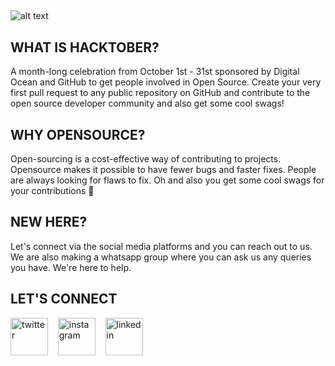 ##
![alt text](https://i.ibb.co/6PTG0gK/GDSC-SRM-Institute-of-Science-Technology-Ramapuram-Campus-Logo-x1.png)


## WHAT IS HACKTOBER?
A month-long celebration from October 1st - 31st sponsored by Digital Ocean and GitHub to get people involved in Open Source. Create your very first pull request to any public repository on GitHub and contribute to the open source developer community and also get some cool swags!

## WHY OPENSOURCE?
Open-sourcing is a cost-effective way of contributing to projects. Opensource makes it possible to have fewer bugs and faster fixes. People are always looking for flaws to fix. Oh and also you get some cool swags for your contributions 👀

## NEW HERE? 
Let's connect via the social media platforms and you can reach out to us. We are also making a whatsapp group where you can ask us any queries you have. We're here to help.
## LET'S CONNECT
<p align = "left">
<a href="https://twitter.com/dscsrmramapuram" target="_blank"><img align="center" src="https://cdn.jsdelivr.net/npm/simple-icons@3.0.1/icons/twitter.svg" alt="twitter" height="60" width="60" /></a> &nbsp;&nbsp;
<a href="https://www.instagram.com/dscsrm.rmp/" target="_blank"><img align="center" src="https://cdn.jsdelivr.net/npm/simple-icons@3.0.1/icons/instagram.svg" alt="instagram" height="60" width="60" /></a> &nbsp;&nbsp;
<a href="https://www.linkedin.com/in/dsc-srm-ramapuram/" target="_blank"><img align="center" src="https://cdn.jsdelivr.net/npm/simple-icons@3.0.1/icons/linkedin.svg" alt="linkedin" height="60" width="60" /></a> &nbsp;&nbsp;
